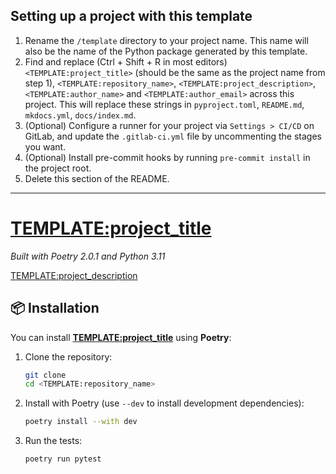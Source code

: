 ## Setting up a project with this template

1. Rename the `/template` directory to your project name. This name will also be the name of the Python package generated by this template.
2. Find and replace (Ctrl + Shift + R in most editors) `<TEMPLATE:project_title>` (should be the same as the project name from step 1), `<TEMPLATE:repository_name>`, `<TEMPLATE:project_description>`, `<TEMPLATE:author_name>` and `<TEMPLATE:author_email>` across this project. This will replace these strings in `pyproject.toml`, `README.md`, `mkdocs.yml`, `docs/index.md`.
3. (Optional) Configure a runner for your project via `Settings > CI/CD` on GitLab, and update the `.gitlab-ci.yml` file by uncommenting the stages you want.
4. (Optional) Install pre-commit hooks by running `pre-commit install` in the project root.
5. Delete this section of the README.

---

# <TEMPLATE:project_title>

_Built with Poetry 2.0.1 and Python 3.11_

<TEMPLATE:project_description>

## 📦 Installation

You can install **<TEMPLATE:project_title>** using **Poetry**:

1. Clone the repository:
    ```sh
    git clone
    cd <TEMPLATE:repository_name>
    ```
2. Install with Poetry (use `--dev` to install development dependencies):
    ```sh
    poetry install --with dev
    ```
3. Run the tests:
    ```sh
    poetry run pytest
    ```
